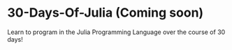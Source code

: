 # 30-Days-Of-Julia (Coming soon)
Learn to program in the Julia Programming Language over the course of 30 days!
